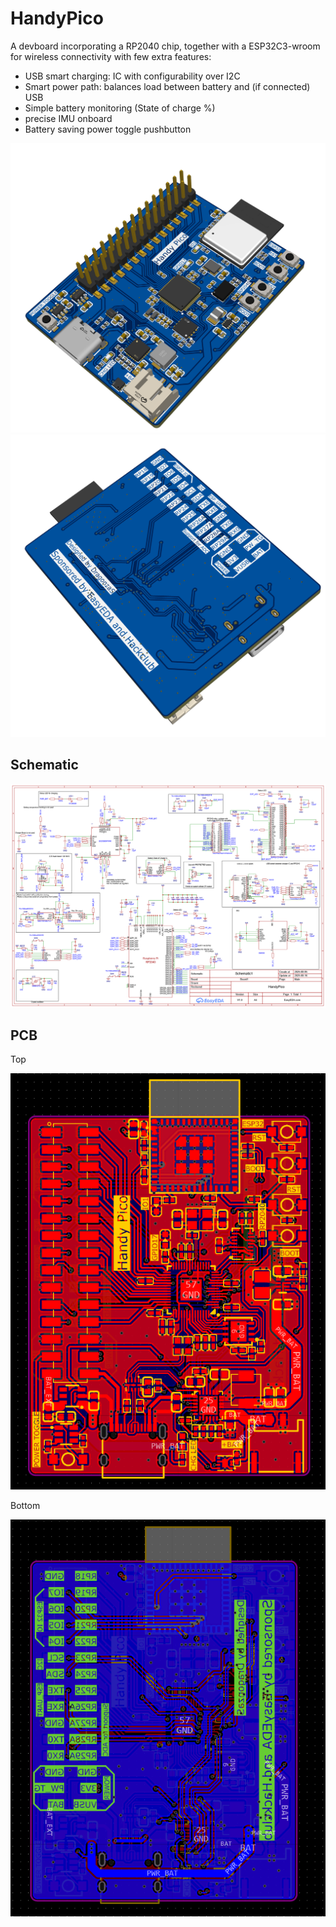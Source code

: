 # HandyPico
A devboard incorporating a RP2040 chip, together with a ESP32C3-wroom for wireless connectivity with few extra features:
- USB smart charging: IC with configurability over I2C
- Smart power path: balances load between battery and (if connected) USB
- Simple battery monitoring (State of charge %)
- precise IMU onboard
- Battery saving power toggle pushbutton

<img src=img/3d_top.png alt="3D" width="600"/>

<img src=img/3d_bottom.png alt="3D" width="600"/>

## Schematic

<img src=img/schematic.png alt="Schematic" width="600"/>

## PCB

Top

<img src=img/top_design.png alt="PCB" width="600"/>

Bottom

<img src=img/bottom_design.png alt="PCB" width="600"/>
